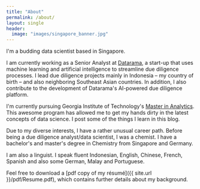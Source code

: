 ```yaml
---
title: "About"
permalink: /about/
layout: single
header:
  image: "images/singapore_banner.jpg"
---
```


I'm a budding data scientist based in Singapore.


I am currently working as a Senior Analyst at [Datarama](https://datarama.com), a start-up that uses machine learning and artificial intelligence to streamline due diligence processes. I lead due diligence projects mainly in Indonesia – my country of birth – and also neighboring Southeast Asian countries. In addition, I also contribute to the development of Datarama's AI-powered due diligence platform.


I'm currently pursuing Georgia Institute of Technology's [Master in Analytics](http://www.analytics.gatech.edu/). This awesome program has allowed me to get my hands dirty in the latest concepts of data science. I post some of the things I learn in this blog.


Due to my diverse interests, I have a rather unusual career path. Before being a due diligence analyst/data scientist, I was a chemist. I have a bachelor's and master's degree in Chemistry from Singapore and Germany.


I am also a linguist. I speak fluent Indonesian, English, Chinese, French, Spanish and also some German, Malay and Portuguese.


Feel free to download a [pdf copy of my résumé]({{ site.url }}/pdf/Resume.pdf), which contains further details about my background.
